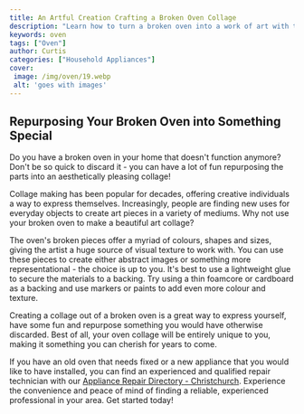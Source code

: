```yaml
---
title: An Artful Creation Crafting a Broken Oven Collage
description: "Learn how to turn a broken oven into a work of art with this simple collage tutorial With a few simple supplies and a bit of creativity you can create an artful masterpiece and upcycle a broken oven"
keywords: oven
tags: ["Oven"]
author: Curtis
categories: ["Household Appliances"]
cover: 
 image: /img/oven/19.webp
 alt: 'goes with images'
---
```

## Repurposing Your Broken Oven into Something Special
Do you have a broken oven in your home that doesn't function anymore? Don't be so quick to discard it - you can have a lot of fun repurposing the parts into an aesthetically pleasing collage!

Collage making has been popular for decades, offering creative individuals a way to express themselves. Increasingly, people are finding new uses for everyday objects to create art pieces in a variety of mediums. Why not use your broken oven to make a beautiful art collage?

The oven's broken pieces offer a myriad of colours, shapes and sizes, giving the artist a huge source of visual texture to work with. You can use these pieces to create either abstract images or something more representational - the choice is up to you. It's best to use a lightweight glue to secure the materials to a backing. Try using a thin foamcore or cardboard as a backing and use markers or paints to add even more colour and texture.

Creating a collage out of a broken oven is a great way to express yourself, have some fun and repurpose something you would have otherwise discarded. Best of all, your oven collage will be entirely unique to you, making it something you can cherish for years to come.

If you have an old oven that needs fixed or a new appliance that you would like to have installed, you can find an experienced and qualified repair technician with our [Appliance Repair Directory - Christchurch](./pages/appliance-repair-technicians/new-zealand/christchurch). Experience the convenience and peace of mind of finding a reliable, experienced professional in your area. Get started today!
